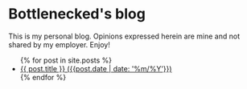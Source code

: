 # Bottlenecked's blog
This is my personal blog. Opinions expressed herein are mine and not shared by my employer. Enjoy!

<ul>
  {% for post in site.posts %}
    <li>
      <a href="{{ post.url }}">{{ post.title }} ({{post.date | date: '%m/%Y'}})</a>
    </li>
  {% endfor %}
</ul>
